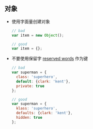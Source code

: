 ## 对象

  - 使用字面量创建对象

    ```javascript
    // bad
    var item = new Object();

    // good
    var item = {};
    ```

  - 不要使用保留字 [reserved words](https://developer.mozilla.org/en-US/docs/JavaScript/Reference/Reserved_Words) 作为键

    ```javascript
    // bad
    var superman = {
      class: 'superhero',
      default: {clark: 'kent'},
      private: true
    };

    // good
    var superman = {
      klass: 'superhero',
      defaults: {clark: 'kent'},
      hidden: true
    };
    ```
